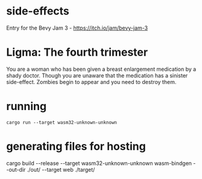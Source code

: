 # side-effects
Entry for the Bevy Jam 3 - https://itch.io/jam/bevy-jam-3

# Ligma: The fourth trimester

You are a woman who has been given a breast enlargement medication by a shady doctor. Though you are unaware that the medication has a sinister side-effect. Zombies begin to appear and you need to destroy them.

# running

```cargo run --target wasm32-unknown-unknown```

# generating files for hosting

cargo build --release --target wasm32-unknown-unknown
wasm-bindgen --out-dir ./out/ --target web ./target/
